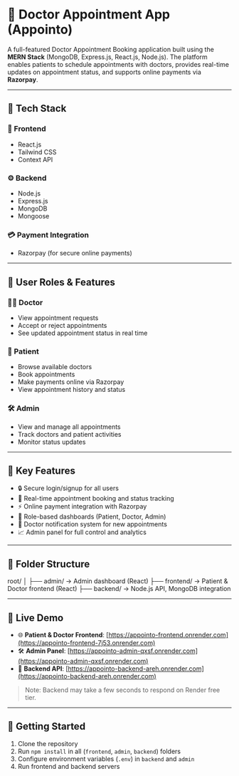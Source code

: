 # 🏥 Doctor Appointment App (Appointo)

A full-featured Doctor Appointment Booking application built using the **MERN Stack** (MongoDB, Express.js, React.js, Node.js). The platform enables patients to schedule appointments with doctors, provides real-time updates on appointment status, and supports online payments via **Razorpay**.

---

## 🚀 Tech Stack

### 🧩 Frontend
- React.js
- Tailwind CSS
- Context API

### ⚙️ Backend
- Node.js
- Express.js
- MongoDB
- Mongoose

### 💳 Payment Integration
- Razorpay (for secure online payments)

---

## 👥 User Roles & Features

### 🧑‍⚕️ Doctor
- View appointment requests
- Accept or reject appointments
- See updated appointment status in real time

### 🧑 Patient
- Browse available doctors
- Book appointments
- Make payments online via Razorpay
- View appointment history and status

### 🛠️ Admin
- View and manage all appointments
- Track doctors and patient activities
- Monitor status updates

---

## 🌟 Key Features

- 🔒 Secure login/signup for all users
- 📅 Real-time appointment booking and status tracking
- ⚡ Online payment integration with Razorpay
- 🧠 Role-based dashboards (Patient, Doctor, Admin)
- 🔔 Doctor notification system for new appointments
- 📈 Admin panel for full control and analytics

---

## 📂 Folder Structure
root/
│
├── admin/ → Admin dashboard (React)
├── frontend/ → Patient & Doctor frontend (React)
├── backend/ → Node.js API, MongoDB integration

---

## 🔗 Live Demo

- 🌐 **Patient & Doctor Frontend**: [https://appointo-frontend.onrender.com](https://appointo-frontend-7j53.onrender.com)
- 🛠️ **Admin Panel**: [https://appointo-admin-qxsf.onrender.com](https://appointo-admin-qxsf.onrender.com)
- 📡 **Backend API**: [https://appointo-backend-areh.onrender.com](https://appointo-backend-areh.onrender.com)

> Note: Backend may take a few seconds to respond on Render free tier.


---

## 📌 Getting Started

1. Clone the repository
2. Run `npm install` in all (`frontend`, `admin`, `backend`) folders
3. Configure environment variables (`.env`) in `backend` and `admin`
4. Run frontend and backend servers


